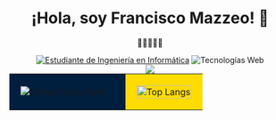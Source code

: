 <!DOCTYPE html>
<html lang="en">
<head>
    <meta charset="UTF-8">
    <meta name="viewport" content="width=device-width, initial-scale=1.0">
</head>
<body>
    <h1 style="text-align: center;">¡Hola, soy Francisco Mazzeo! 👋</h1>
    <p style="text-align: center;">🐔🐔🐔🔪🔪</p>
    <div style="text-align: center;">
        <a href="https://www.uba.ar/"><img src="https://img.shields.io/badge/Estudiante-Ingenier%C3%ADa%20en%20Inform%C3%A1tica-blue" alt="Estudiante de Ingeniería en Informática"></a>
        <img src="https://img.shields.io/badge/Tecnolog%C3%ADas%20Web-HTML%20%7C%20CSS%20%7C%20JavaScript-blue" alt="Tecnologías Web">
        
<div style="text-align: center;">
    <img src="https://media1.tenor.com/m/ECsezOJfFP0AAAAd/martin-palermo-boca.gif">
</div>

  <table style="margin: 0 auto;">
        <tr>
            <td width="60%" style="background-color: #001F3F; padding: 20px;">
                <img src="https://github-readme-stats.vercel.app/api?username=ElMalditoNINE9&show_icons=true&theme=blueberry" alt="GitHub Stats Card">
            </td>
            <td width="40%" style="background-color: #FFDC00; padding: 20px;">
                <a href="https://github.com/anuraghazra/github-readme-stats">
                    <img src="https://github-readme-stats.vercel.app/api/top-langs/?username=ElMalditoNINE9&layout=compact&theme=blueberry" alt="Top Langs" width="100%">
                </a>
            </td>
        </tr>
    </table>
</body>
</html>
